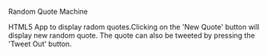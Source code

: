 Random Quote Machine

HTML5 App to display radom quotes.Clicking on the 'New Quote' button will display new random quote.
The quote can also be tweeted by pressing the 'Tweet Out' button.
